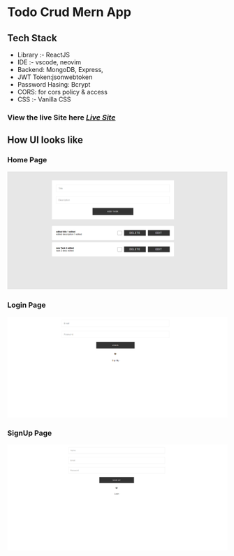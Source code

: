 # Todo Crud Mern App

## Tech Stack

- Library :- ReactJS
- IDE :- vscode, neovim
- Backend: MongoDB, Express,
- JWT Token:jsonwebtoken
- Password Hasing: Bcrypt
- CORS: for cors policy & access
- CSS :- Vanilla CSS

### View the live Site here <ins>_[Live Site](https://todo-app-backend-6packs.vercel.app)_</ins>

## How UI looks like

### Home Page

![Hero Section](./public/home.png)

### Login Page

![About Section](./public/login.png)

### SignUp Page

![Projects Section](./public/signup.png)
